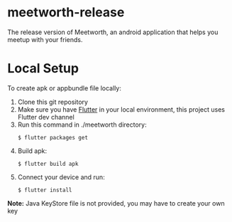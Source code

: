 # meetworth-release
The release version of Meetworth, an android application that helps you meetup with your friends.

# Local Setup
To create apk or appbundle file locally:
1. Clone this git repository
2. Make sure you have [Flutter](https://flutter.dev/docs/get-started/install) in your local environment, this project uses Flutter dev channel
3. Run this command  in ./meetworth directory:
    ```
    $ flutter packages get
    ```
4. Build apk:
    ```
    $ flutter build apk
    ```
5. Connect your device and run:
    ```
    $ flutter install
    ```
**Note:**
Java KeyStore file is not provided, you may have to create your own key
